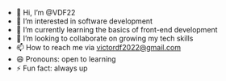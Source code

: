 - 👋 Hi, I’m @VDF22
- 👀 I’m interested in software development
- 🌱 I’m currently learning the basics of front-end development
- 💞️ I’m looking to collaborate on growing my tech skills
- 📫 How to reach me via victordf2022@gmail.com
- 😄 Pronouns: open to learning 
- ⚡ Fun fact: always up

<!---
VDF22/VDF22 is a ✨ special ✨ repository because its `README.md` (this file) appears on your GitHub profile.
You can click the Preview link to take a look at your changes.
--->

